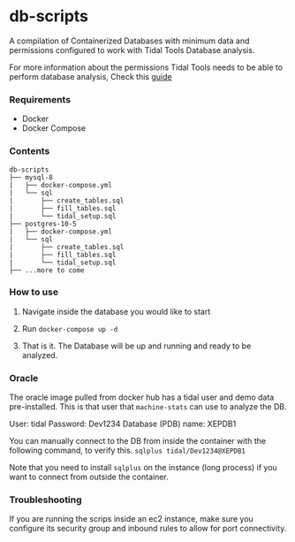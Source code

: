 # db-scripts

A compilation of Containerized Databases with minimum data and permissions configured to work with Tidal Tools Database analysis.

For more information about the permissions Tidal Tools needs to be able to perform database analysis, Check this [guide](https://guides.tidalmg.com/analyze-database.html)


### Requirements

- Docker
- Docker Compose


### Contents

```
db-scripts
├── mysql-8
|   ├── docker-compose.yml
|   └── sql
|       ├── create_tables.sql
|       ├── fill_tables.sql
|       └── tidal_setup.sql
├── postgres-10-5
|   ├── docker-compose.yml
|   └── sql
|       ├── create_tables.sql
|       ├── fill_tables.sql
|       └── tidal_setup.sql
├── ...more to come

```


### How to use

1. Navigate inside the database you would like to start

2. Run `docker-compose up -d` 

3. That is it. The Database will be up and running and ready to be analyzed.


### Oracle

The oracle image pulled from docker hub has a tidal user and demo data pre-installed. This is that user that `machine-stats` can use to analyze the DB.

User: tidal
Password: Dev1234
Database (PDB) name: XEPDB1

You can manually connect to the DB from inside the container with the following command, to verify this. 
`sqlplus tidal/Dev1234@XEPDB1`

Note that you need to install `sqlplus` on the instance (long process) if you want to connect from outside the container.

### Troubleshooting
If you are running the scrips inside an ec2 instance, make sure you configure its security group and inbound rules to allow for port connectivity.
